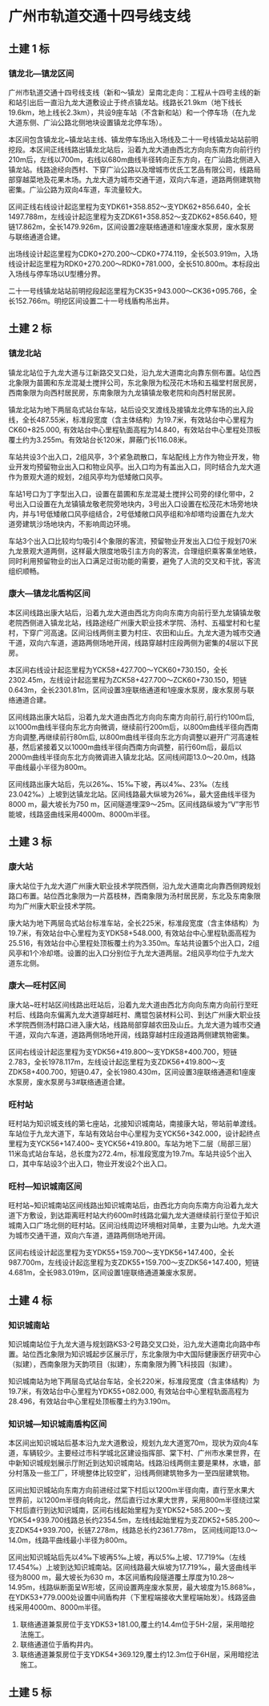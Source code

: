 广州市轨道交通十四号线支线
==========

## 土建 1 标

### 镇龙北—镇龙区间

广州市轨道交通十四号线支线（新和～镇龙）呈南北走向：工程从十四号主线的新和站引出后一直沿九龙大道敷设止于终点镇龙站。线路长21.9km（地下线长19.6km，地上线长2.3km），共设9座车站（不含新和站）和一个停车场（在九龙大道东侧、广汕公路北侧地块设置镇龙北停车场）。

本区间包含镇龙北~镇龙站主线、镇龙停车场出入场线及二十一号线镇龙站站前明挖段。本区间正线线路出镇龙北站后，沿着九龙大道由西北方向向东南方向前行约210m后，左线以700m，右线以680m曲线半径转向正东方向，在广汕路北侧进入镇龙站。线路途经向西村、下穿广汕公路以及增城市优氏工艺品有限公司，线路局部穿越菜地及花果木场。九龙大道为城市交通干道，双向六车道，道路两侧建筑物密集。广汕公路为双向4车道，车流量较大。

区间正线右线设计起迄里程为支YDK61+358.852～支YDK62+856.640，全长1497.788m，左线设计起迄里程为支ZDK61+358.852～支ZDK62+856.640，短链17.862m，全长1479.926m，区间设置2座联络通道和1座废水泵房，废水泵房与联络通道合建。

出场线设计起迄里程为CDK0+270.200～CDK0+774.119，全长503.919m，入场线设计起迄里程为RDK0+270.200～RDK0+781.000，全长510.800m。本标段出入场线与停车场以U型槽分界。

二十一号线镇龙站站前明挖段起迄里程为CK35+943.000～CK36+095.766，全长152.766m。明挖区间设置二十一号线盾构吊出井。

## 土建 2 标

### 镇龙北站

镇龙北站位于九龙大道与江新路交叉口处，沿九龙大道南北向靠东侧布置。站位西北象限为苗圃和东龙混凝土搅拌公司，东北象限为松茂花木场和五福堂村居民房，西南象限为向西村居民房，东南象限为九龙镇镇龙敬老院和向西村居民房。

镇龙北站为地下两层岛式站台车站，站后设交叉渡线及接镇龙北停车场的出入段线，全长487.55米，标准段宽度（含主体结构）为19.7米，有效站台中心里程为CK60+825.000, 有效站台中心里程轨面高程为14.840，有效站台中心里程处顶板覆土约为3.255m。有效站台长120米，屏蔽门长116.08米。

车站共设3个出入口，2组风亭，3个紧急疏散口，车站配线上方作为物业开发，物业开发均预留物业出入口和物业风亭。出入口均为有盖出入口，同时结合九龙大道作为景观大道的规划，2组风亭均为低矮敞口风亭。

车站1号口为丁字型出入口，设置在苗圃和东龙混凝土搅拌公司旁的绿化带中，2号出入口设置在九龙镇镇龙敬老院旁地块内，3号出入口设置在松茂花木场旁地块内，并与1号低矮敞口风亭组结合，2号低矮敞口风亭组和冷却塔均设置在九龙大道旁建筑沙场地块内，不影响周边环境。

车站3个出入口比较均匀吸引4个象限的客流，预留物业开发出入口位于规划70米九龙景观大道两侧，这样最大限度地吸引主方向的客流，合理组织乘客乘坐地铁，同时利用预留物业的出入口满足过街功能的需要，避免了人流的交叉和干扰，客流组织顺畅。

### 康大—镇龙北盾构区间

本区间线路出康大站后，沿着九龙大道由西北方向向东南方向前行至九龙镇镇龙敬老院西侧进入镇龙北站，线路途经广州康大职业技术学院、汤村、五福堂村和七星村，下穿广河高速。区间沿线两侧主要为村庄、农田和山丘。九龙大道为城市交通干道，双向六车道，道路两侧场地开阔，线路穿越村庄段两侧为密集的4层以下民房。

本区间右线设计起迄里程为YCK58+427.700～YCK60+730.150，全长2302.45m，左线设计起迄里程为ZCK58+427.700～ZCK60+730.150，短链0.643m，全长2301.81m，区间设置3座联络通道和1座废水泵房，废水泵房与联络通道合建。

区间线路出康大站后，沿着九龙大道由西北方向向东南方向前行,前行约100m后,以1000m曲线半径向东北方向微调，继续前行200m后，以800m曲线半径向西南方向调整,再继续前行80m后, 以800m曲线半径向东北方向调整以避开广河高速桩基，然后紧接着又以1000m曲线半径向西南方向调整，前行60m后，最后以2000m曲线半径向东北方向微调进入镇龙北站。区间线间距13.0～20.0m，线路平曲线最小半径为800m。

区间线路出康大站后，先以26‰、15‰下坡，再以4‰、23‰（左线23.042‰）上坡到达镇龙北站。区间线路最大纵坡为26‰，最大竖曲线半径为8000 m，最大坡长为750 m，区间隧道埋深9～25m。区间线路纵坡为“V”字形节能坡，线路竖曲线采用4000m、8000m半径。


## 土建 3 标

### 康大站

康大站位于九龙大道广州康大职业技术学院西侧，沿九龙大道南北向靠西侧跨规划路口布置。站位西北象限为一片荔枝林，西南象限为汤村居民房，东北及东南象限均为广州康大职业技术学院。

康大站为地下两层岛式站台标准车站，全长225米，标准段宽度（含主体结构）为19.7米，有效站台中心里程为支YDK58+548.000, 有效站台中心里程轨面高程为25.516，有效站台中心里程处顶板覆土约为3.350m。车站共设置5个出入口，2组风亭和1个冷却塔。设置的出入口分别位于九龙大道两层。2组风亭均位于九龙大道东北侧。

### 康大—旺村区间

康大站~旺村站区间线路出旺站后，沿着九龙大道由西北方向向东南方向前行至旺村后、线路向东偏离九龙大道穿越旺村、鹰锟包装材料公司、到达广州康大职业技术学院西侧汤村路口进入康大站，线路局部穿越农田及山丘。九龙大道为城市交通干道，双向六车道，道路两侧场地开阔，线路穿越村庄段道路两侧建筑物密集。

区间右线设计起迄里程为支YDK56+419.800～支YDK58+400.700，短链2.783，全长1978.117m，左线设计起迄里程为支ZDK56+419.800～支ZDK58+400.700，短链0.47，全长1980.430m，区间设置3座联络通道和1座废水泵房，废水泵房与3#联络通道合建。

### 旺村站

旺村站为知识城支线的第七座站，北接知识城南站，南接康大站，带站前单渡线。车站位于九龙大道下，车站有效站台中心里程为支YCK56+342.000，设计起终点里程为支YCK56+147.400~ 支YCK56+419.800。车站为地下二层（局部三层）11米岛式站台车站，总长度为272.4m，标准段宽度为19.7m。车站共设5个出入口，其中车站设3个出入口，物业开发设2个出入口。

### 旺村—知识城南区间

旺村站~知识城南站区间线路出知识城南站后，由西北方向向东南方向沿着九龙大道下方敷设，到达距离旺村站大约600m时线路北偏九龙大道继续前行至位于知识城南入口广场北侧的旺村站。区间沿线周边环境相对简单，主要为山地。九龙大道为城市交通干道，双向六车道，道路两侧场地开阔。

区间右线设计起迄里程为支YDK55+159.700～支YDK56+147.400，全长987.700m，左线设计起迄里程为支ZDK55+159.700～支ZDK56+147.400，短链4.681m，全长983.019m，区间设置1座联络通道兼废水泵房。


## 土建 4 标

### 知识城南站

知识城南站位于九龙大道与规划路KS3-2号路交叉口处，沿九龙大道南北向路中布置。站位西北象限为知识城起步区展示厅，东北象限为中大国际健康医疗研究中心（拟建），西南象限为天韵项目（拟建），东南象限为腾飞科技园（拟建）。

知识城南站为地下两层岛式站台车站，全长220米，标准段宽度（含主体结构）为19.7米，有效站台中心里程为YDK55+082.000, 有效站台中心里程轨面高程为28.496，有效站台中心里程处顶板覆土约为3.190m。

### 知识城—知识城南盾构区间

本区间出知识城站后基本沿九龙大道敷设，规划九龙大道宽70m，现状为双向4车道，车辆较少。主要经过市科学城北区建设指挥部、棠下村、广州市水果世界，在中新知识城规划展示厅附近到达知识城南站。线路沿线两侧主要是果林，水塘，部分村落及一些工厂，环境整体比较空旷，沿线两侧建筑物多为一至四层建筑物。

区间出知识城站向东南方向前进经过棠下村后以1200m半径向南，直行至水果大世界前，以1200m半径向转向北，然后直行过水果大世界，采用800m半径绕过棠下村后直行到达知识城南，区间右线起始里程为支YDK52+585.200～支YDK54+939.700线路总长约2354.5m，左线线起始里程为支ZDK52+585.200～支ZDK54+939.700，长链7.278m，线路总长约2361.778m， 区间线间距13.0～14.0m，线路平曲线最小半径为800m。

区间出知识城站后先以4‰下坡再5‰上坡，再以5‰上坡、17.719‰（左线17.454‰）上坡到达知识城南站。区间线路最大纵坡为17.719‰，最大竖曲线半径为8000 m，最大坡长为630 m，本区间盾构段隧道覆土厚度为10.28～14.95m，线路纵断面呈W形坡，区间设置两座废水泵房，最大坡度为15.868‰，在YDK53+779.000处设置中间盾构井（下里程端接收大里程端始发）。线路竖曲线采用4000m、8000m半径。

1. 联络通道兼泵房位于支YDK53+181.00,覆土约14.4m位于5H-2层，采用暗挖法施工。
2. 联络通道位于盾构井内。
3. 联络通道兼泵房位于支YDK54+369.129,覆土约12.3m位于6H层，采用暗挖法施工。


## 土建 5 标
